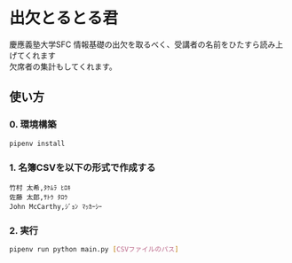 # 出欠とるとる君

慶應義塾大学SFC 情報基礎の出欠を取るべく、受講者の名前をひたすら読み上げてくれます  
欠席者の集計もしてくれます。

## 使い方

### 0. 環境構築

```
pipenv install
```

### 1. 名簿CSVを以下の形式で作成する

```csv
竹村 太希,ﾀｹﾑﾗ ﾋﾛｷ
佐藤 太郎,ｻﾄｳ ﾀﾛｳ
John McCarthy,ｼﾞｮﾝ ﾏｯｶｰｼｰ
```

### 2. 実行

```sh
pipenv run python main.py [CSVファイルのパス]
```
